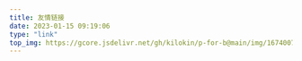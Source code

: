 ```yaml
---
title: 友情链接
date: 2023-01-15 09:19:06
type: "link"
top_img: https://gcore.jsdelivr.net/gh/kilokin/p-for-b@main/img/1674007704693.jpeg
---
```

